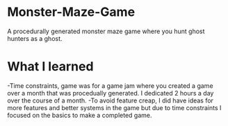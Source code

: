 # Monster-Maze-Game
A procedurally generated monster maze game where you hunt ghost hunters as a ghost.

# What I learned
-Time constraints, game was for a game jam where you created a game over a month that was procedually generated. I dedicated 2 hours a day over the course of a month.
-To avoid feature creap, I did have ideas for more features and better systems in the game but due to time constraints I focused on the basics to make a completed game.
